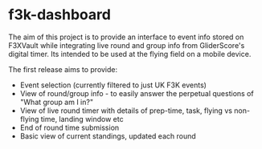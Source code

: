 # f3k-dashboard

The aim of this project is to provide an interface to event info stored on F3XVault while integrating live round and group info from GliderScore's digital timer.
Its intended to be used at the flying field on a mobile device.

The first release aims to provide:

 - Event selection (currently filtered to just UK F3K events)
 - View of round/group info - to easily answer the perpetual questions of "What group am I in?"
 - View of live round timer with details of prep-time, task, flying vs non-flying time, landing window etc
 - End of round time submission
 - Basic view of current standings, updated each round


